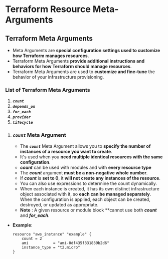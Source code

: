 # Terraform Resource Meta-Arguments

## Terraform Meta Arguments

- Meta Arguments are **special configuration settings used to customize how Terraform manages resources**.
- Terraform Meta Arguments **provide additional instructions and behaviors for how Terraform should manage resources**. 
- Terraform Meta Arguments are used to **customize and fine-tune** the behavior of your infrastructure provisioning.

### List of Terraform Meta Arguments

1. ***`count`***
2. ***`depends_on`***
3. ***`for_each`***
4. ***`provider`***
5. ***`lifecycle`***  
<!-- -->

1. ### ***`count`*** Meta Argument

    - The ***`count`*** Meta Argument allows you to **specify the number of instances of a resource you want to create**. 
    - It's used when you **need multiple identical resources with the same configuration**.
    - ***count*** can be used with modules and with **every resource type**
    - The ***count*** argument **must be a non-negative whole number**. 
    - If ***count*** is **set to 0**, it **will not create any instances of the resource**. 
    - You can also use expressions to determine the count dynamically.
    - When each instance is created, it has its own distinct infrastructure object associated with it, so **each can be managed separately**. When the configuration is applied, each object can be created, destroyed, or updated as appropriate.
    - **Note** : A given resource or module block **cannot use both ***count*** and ***for_each***.

- **Example**:
    ```hcl
    resource "aws_instance" "example" {
        count = 2
        ami           = "ami-0df435f331839b2d6"
        instance_type = "t2.micro"
    }
    ```
